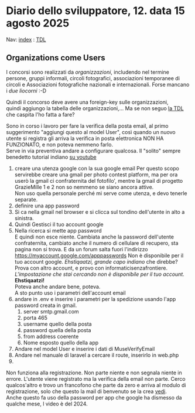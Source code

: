 # Diario dello sviluppatore, 12. data 15 agosto 2025

Nav: [index](../index.md) : [TDL](../TDL.md)

## Organizations come Users

I concorsi sono realizzati da _organizzazioni_, includendo
nel termine persone, gruppi informali, circoli fotografici,
associazioni temporanee di circoli e Associazioni fotografiche
nazionali e internazionali. Forse mancano i _due liocorni_ :-D

Quindi il concorso deve avere una foreign-key sulle organizzazioni,  
quindi aggiungo la tabella delle organizzazioni,... Ma se non seguo
[la TDL](../TDL.md) che caspita l'ho fatta a fare?

Sono in corso i lavoro per fare la verifica della posta email,
al primo suggerimento "aggiungi questo al model User", così
quando un nuovo utente si registra gli arriva la verifica in
posta elettronica NON HA FUNZIONATO, e non poteva nemmeno farlo.  
Serve in via preventiva andare a configurare qualcosa. Il "solito"
sempre benedetto tutorial indiano [su youtube](https://youtu.be/FDwq3HZds68?feature=shared)

1. creare una utenza google con la sua google email
  Per questo scopo servirebbe creare una gmail per photo contest platform,
  ma per ora userò la gmail ci confraternita del fotofilo', mentre
  la gmail di progetto GrazieMille 1 e 2 non so nemmeno se siano ancora attive.  
  Non uso quella personale perché mi serve come utenza, e devo tenerle separate.
1. definire una app password
1. Si ca nella gmail nel browser e si clicca sul tondino dell'utente in alto a sinistra.
1. Quindi Gestisci il tuo account google
1. Nella ricerca si mette app password  
    E quindi non esce niente. Cambiata anche la password dell'utente
    confraternita, cambiato anche il numero di cellulare di recupero,
    sta pagina non si trova. E da un forum salta fuori l'indirizzo
    <https://myaccount.google.com/apppasswords>
    Non è disponibile per il tuo account google.
    _Ehstìqaatzi, grande capo indiano_ che direbbe?  
    Prova con altro account, e provo con informaticisenzafrontiere.
    _L'impostazione che stai cercando non è disponibile per il tuo account._  
    **Ehstìqaatzi!**  
    Poteva anche andare bene, poteva.  
    A sto punto uso i parametri dell'account email
1. andare in .env e inserire i parametri per la spedizione
  usando l'app password creata in gmail.
    1. server smtp.gmail.com
    1. porta 465
    1. username quello della posta
    1. password quella della posta
    1. from address coerente
    1. Nome esposto quello della app
1. Andare nel model User e inserire i dati di MuseVerifyEmail
1. Andare nel manuale di laravel a cercare il route, inserirlo in web.php
1.

Non funziona alla registrazione. Non parte niente e non segnala niente in errore.
L'utente viene registrato ma la verifica della email non parte.
Cerco qualcos'altro e trovo un francofono che parte da zero
e arriva al modulo di registrazione, solo che questo la mail di benvenuto se la crea
[vedi](https://youtu.be/OCUGuFgib8k?si=0JThKlHBJeCpN2Mh&t=2507).  
Anche questo fa uso della password per app che google ha dismesso
da qualche mese, l video è del 2024.
